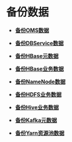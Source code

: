 # 备份数据<a name="admin_guide_000201"></a>

-   **[备份OMS数据](备份OMS数据.md)**  

-   **[备份DBService数据](备份DBService数据.md)**  

-   **[备份HBase元数据](备份HBase元数据.md)**  

-   **[备份HBase业务数据](备份HBase业务数据.md)**  

-   **[备份NameNode数据](备份NameNode数据.md)**  

-   **[备份HDFS业务数据](备份HDFS业务数据.md)**  

-   **[备份Hive业务数据](备份Hive业务数据.md)**  

-   **[备份Kafka元数据](备份Kafka元数据.md)**  

-   **[备份Yarn资源池数据](备份Yarn资源池数据.md)**  


